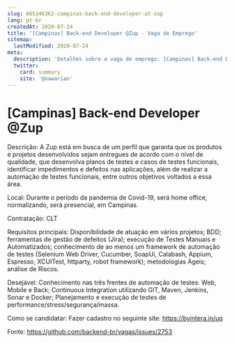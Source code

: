 ```yaml
---
slug: 665146362-campinas-back-end-developer-at-zup
lang: pt-br
createdAt: 2020-07-24
title: '[Campinas] Back-end Developer @Zup - Vaga de Emprego'
sitemap:
  lastModified: 2020-07-24
meta:
  description: 'Detalhes sobre a vaga de emprego: [Campinas] Back-end Developer @Zup'
  twitter:
    card: summary
    site: '@nawarian'
---
```


# [Campinas] Back-end Developer @Zup

Descrição: A Zup está em busca de um perfil que garanta que os produtos e projetos desenvolvidos sejam entregues de acordo com o nível de qualidade, que desenvolva planos de testes e casos de testes funcionais, identificar impedimentos e defeitos nas aplicações, além de realizar a automação de testes funcionais, entre outros objetivos voltados a essa área.

Local: Durante o período da pandemia de Covid-19, será home office, normalizando, será presencial, em Campinas.

Contratação: CLT

Requisitos principais: Disponibilidade de atuação em vários projetos; BDD; ferramentas de gestão de defeitos (Jira); execução de Testes Manuais e Automatizados; conhecimento de ao menos um framework de automação de testes (Selenium Web Driver, Cucumber, SoapUi, Calabash, Appium, Espresso, XCUITest, httparty, robot framework); metodologias Ágeis; análise de Riscos.

Desejável: Conhecimento nas três frentes de automação de testes: Web, Mobile e Back; Continuous Integration utilizando GIT, Maven, Jenkins, Sonar e Docker; Planejamento e execução de testes de performance/stress/segurança/massa.

Como se candidatar:
Fazer cadastro no seguinte site: https://byintera.in/uq

Fonte: https://github.com/backend-br/vagas/issues/2753